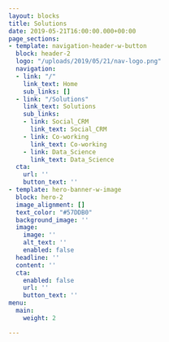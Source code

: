 ```yaml
---
layout: blocks
title: Solutions
date: 2019-05-21T16:00:00.000+00:00
page_sections:
- template: navigation-header-w-button
  block: header-2
  logo: "/uploads/2019/05/21/nav-logo.png"
  navigation:
  - link: "/"
    link_text: Home
    sub_links: []
  - link: "/Solutions"
    link_text: Solutions
    sub_links:
    - link: Social_CRM
      link_text: Social_CRM
    - link: Co-working
      link_text: Co-working
    - link: Data_Science
      link_text: Data_Science
  cta:
    url: ''
    button_text: ''
- template: hero-banner-w-image
  block: hero-2
  image_alignment: []
  text_color: "#57DDB0"
  background_image: ''
  image:
    image: ''
    alt_text: ''
    enabled: false
  headline: ''
  content: ''
  cta:
    enabled: false
    url: ''
    button_text: ''
menu:
  main:
    weight: 2

---
```


